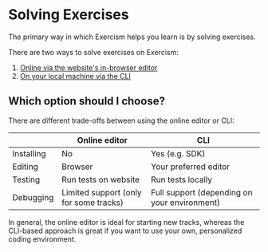 # Solving Exercises

The primary way in which Exercism helps you learn is by solving exercises.

There are two ways to solve exercises on Exercism:

1. [Online via the website's in-browser editor](./online.md)
2. [On your local machine via the CLI](./locally)

## Which option should I choose?

There are different trade-offs between using the online editor or CLI:

|            | Online editor                          | CLI                                          |
| ---------- | -------------------------------------- | -------------------------------------------- |
| Installing | No                                     | Yes (e.g. SDK)                               |
| Editing    | Browser                                | Your preferred editor                        |
| Testing    | Run tests on website                   | Run tests locally                            |
| Debugging  | Limited support (only for some tracks) | Full support (depending on your environment) |

In general, the online editor is ideal for starting new tracks, whereas the CLI-based approach is great if you want to use your own, personalized coding environment.
